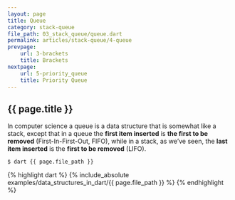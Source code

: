 ```yaml
---
layout: page
title: Queue
category: stack-queue
file_path: 03_stack_queue/queue.dart
permalink: articles/stack-queue/4-queue
prevpage: 
    url: 3-brackets
    title: Brackets
nextpage: 
    url: 5-priority_queue
    title: Priority Queue
---
```


## {{ page.title }}

In computer science a queue is a data structure that is somewhat like a stack, except that in a queue the **first item inserted** is **the first to be removed** (First-In-First-Out, FIFO), while in a stack, as we’ve seen, the **last item inserted** is the **first to be removed** (LIFO).

```terminal
$ dart {{ page.file_path }}
```      

{% highlight dart %}
{% include_absolute examples/data_structures_in_dart/{{ page.file_path }} %}
{% endhighlight %}      

